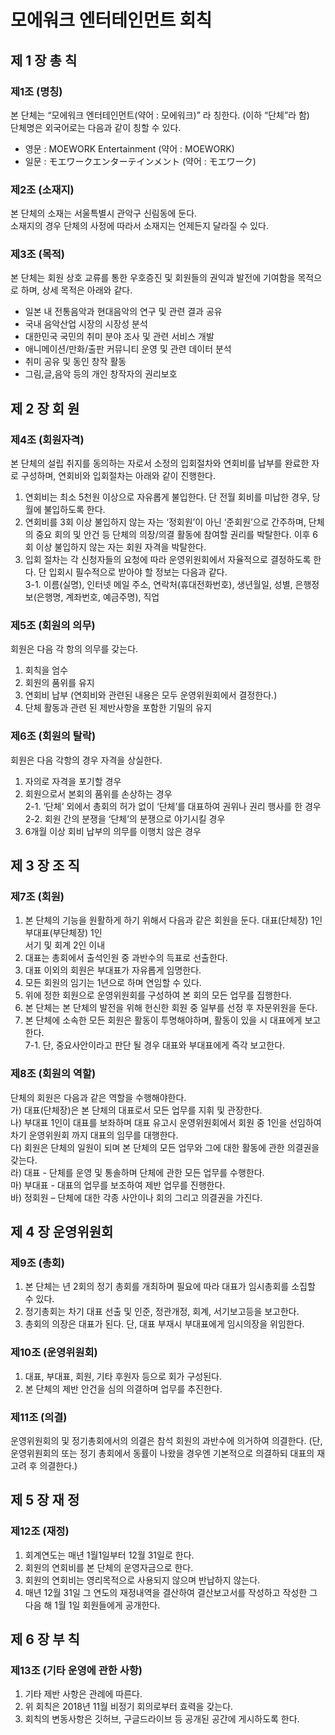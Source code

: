 # 모에워크 엔터테인먼트 회칙

## 제 1 장  총 칙

### 제1조 (명칭)
본 단체는 “모에워크 엔터테인먼트(약어 : 모에워크)” 라 칭한다. (이하 “단체”라 함)<br>
단체명은 외국어로는 다음과 같이 칭할 수 있다.<br>
- 영문 : MOEWORK Entertainment (약어 : MOEWORK)
- 일문 : モエワークエンターテインメント (약어 : モエワーク)

### 제2조 (소재지)
본 단체의 소재는 서울특별시 관악구 신림동에 둔다.<br>
소재지의 경우 단체의 사정에 따라서 소재지는 언제든지 달라질 수 있다.

### 제3조 (목적)
본 단체는 회원 상호 교류를 통한 우호증진 및 회원들의 권익과 발전에 기여함을 목적으로 하며, 상세 목적은 아래와 같다.<br>
- 일본 내 전통음악과 현대음악의 연구 및 관련 결과 공유
- 국내 음악산업 시장의 시장성 분석
- 대한민국 국민의 취미 분야 조사 및 관련 서비스 개발
- 애니메이션/만화/출판 커뮤니티 운영 및 관련 데이터 분석
- 취미 공유 및 동인 창작 활동
- 그림,글,음악 등의 개인 창작자의 권리보호

## 제 2 장  회 원

### 제4조 (회원자격)
본 단체의 설립 취지를 동의하는 자로서 소정의 입회절차와 연회비를 납부를 완료한 자로 구성하며, 연회비와 입회절차는 아래와 같이 진행한다.<br>
1. 연회비는 최소 5천원 이상으로 자유롭게 불입한다. 단 전월 회비를 미납한 경우, 당월에 불입하도록 한다.
2. 연회비를 3회 이상 불입하지 않는 자는 ‘정회원’이 아닌 ‘준회원’으로 간주하며, 단체의 중요 회의 및 안건 등 단체의 의장/의결 활동에 참여할 권리를 박탈한다. 이후 6회 이상 불입하지 않는 자는 회원 자격을 박탈한다.
3. 입회 절차는 각 신청자들의 요청에 따라 운영위원회에서 자율적으로 결정하도록 한다. 
단 입회시 필수적으로 받아야 할 정보는 다음과 같다.<br>
3-1. 이름(실명), 인터넷 메일 주소, 연락처(휴대전화번호), 생년월일, 성별, 은행정보(은행명, 계좌번호, 예금주명), 직업

### 제5조 (회원의 의무)
회원은 다음 각 항의 의무를 갖는다.
1. 회칙을 엄수
2. 회원의 품위를 유지
3. 연회비 납부 (연회비와 관련된 내용은 모두 운영위원회에서 결정한다.)
4. 단체 활동과 관련 된 제반사항을 포함한 기밀의 유지

### 제6조 (회원의 탈락)
회원은 다음 각항의 경우 자격을 상실한다.
1. 자의로 자격을 포기할 경우
2. 회원으로서 본회의 품위를 손상하는 경우<br>
2-1. ‘단체’ 외에서 총회의 허가 없이 ‘단체’를 대표하여 권위나 권리 행사를 한 경우<br>
2-2. 회원 간의 분쟁을 ‘단체’의 분쟁으로 야기시킬 경우
3. 6개월 이상 회비 납부의 의무를 이행치 않은 경우

## 제 3 장  조 직

### 제7조 (회원)
1. 본 단체의 기능을 원활하게 하기 위해서 다음과 같은 회원을 둔다.
대표(단체장) 1인<br>
부대표(부단체장) 1인<br>
서기 및 회계 2인 이내
2. 대표는 총회에서 출석인원 중 과반수의 득표로 선출한다.
3. 대표 이외의 회원은 부대표가 자유롭게 임명한다.
4. 모든 회원의 임기는 1년으로 하며 연임할 수 있다.
5. 위에 정한 회원으로 운영위원회를 구성하여 본 회의 모든 업무를 집행한다.
6. 본 단체는 본 단체의 발전을 위해 헌신한 회원 중 일부를 선정 후 자문위원을 둔다.
7. 본 단체에 소속한 모든 회원은 활동이 투명해야하며, 활동이 있을 시 대표에게 보고한다.<br>
7-1. 단, 중요사안이라고 판단 될 경우 대표와 부대표에게 즉각 보고한다.

### 제8조 (회원의 역할)
단체의 회원은 다음과 같은 역할을 수행해야한다.<br>
가) 대표(단체장)은 본 단체의 대표로서 모든 업무를 지휘 및 관장한다.<br>
나) 부대표 1인이 대표를 보좌하며 대표 유고시 운영위원회에서 회원 중 1인을 선임하여 차기 운영위원회 까지 대표의 임무를 대행한다.<br>
다) 회원은 단체의 일원이 되며 본 단체의 모든 업무와 그에 대한 활동에 관한 의결권을 갖는다.<br> 
라) 대표 - 단체를 운영 및 통솔하며 단체에 관한 모든 업무를 수행한다.<br>
마) 부대표 - 대표의 업무를 보조하여 제반 업무를 진행한다.<br>
바) 정회원 – 단체에 대한 각종 사안이나 회의 그리고 의결권을 가진다.

## 제 4 장 운영위원회  

### 제9조 (총회)
1. 본 단체는 년 2회의 정기 총회를 개최하며 필요에 따라 대표가 임시총회를 소집할 수 있다.
2. 정기총회는 차기 대표 선출 및 인준, 정관개정, 회계, 서기보고등을 보고한다.
3. 총회의 의장은 대표가 된다. 단, 대표 부재시 부대표에게 임시의장을 위임한다.

### 제10조 (운영위원회)
1. 대표, 부대표, 회원, 기타 후원자 등으로 회가 구성된다.
2. 본 단체의 제반 안건을 심의 의결하며 업무를 추진한다.

### 제11조 (의결)
운영위원회의 및 정기총회에서의 의결은 참석 회원의 과반수에 의거하여 의결한다. (단, 운영위원회의 또는 정기 총회에서 동률이 나왔을 경우엔 기본적으로 의결하되 대표의 재 고려 후 의결한다.)

## 제 5 장 재 정

### 제12조 (재정)
1. 회계연도는 매년 1월1일부터 12월 31일로 한다.
2. 회원의 연회비를 본 단체의 운영자금으로 한다.
3. 회원의 연회비는 영리목적으로 사용되지 않으며 반납하지 않는다.
4. 매년 12월 31일 그 연도의 재정내역을 결산하여 결산보고서를 작성하고 작성한 그 다음 해 1월 1일 회원들에게 공개한다.

## 제 6 장  부 칙

### 제13조 (기타 운영에 관한 사항)
1. 기타 제반 사항은 관례에 따른다.
2. 위 회칙은 2018년 11월 비정기 회의로부터 효력을 갖는다.
3. 회칙의 변동사항은 깃허브, 구글드라이브 등 공개된 공간에 게시하도록 한다.
